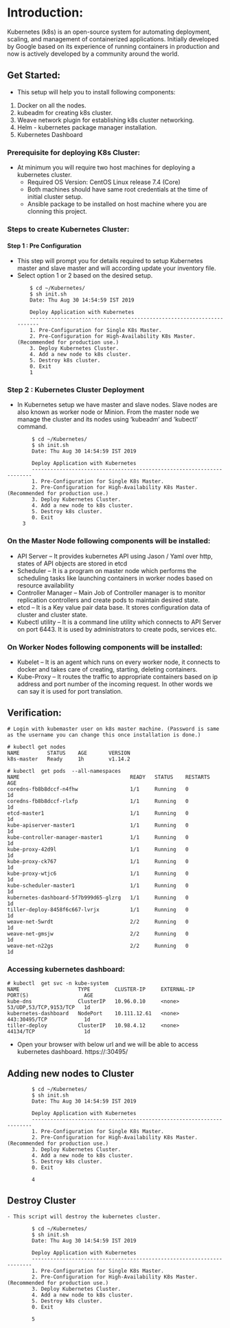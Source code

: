 # Introduction:
Kubernetes (k8s) is an open-source system for automating deployment, scaling, and management of containerized applications. Initially developed by Google based on its experience of running containers in production and now is actively developed by a community around the world.

## Get Started:
* This setup will help you to install following components:
 1. Docker on all the nodes.
 2. kubeadm for creating k8s cluster.
 3. Weave network plugin for establishing k8s cluster networking.
 4. Helm - kubernetes package manager installation.
 5. Kubernetes Dashboard
  
### Prerequisite for deploying K8s Cluster:
* At minimum you will require two host machines for deploying a kubernetes cluster.  
    - Required OS Version: CentOS Linux release 7.4 (Core)
    - Both machines should have same root credentials at the time of initial cluster setup.
    - Ansible package to be installed on host machine where you are clonning this project.

### Steps to create Kubernetes Cluster:
#### Step 1 : Pre Configuration
* This step will prompt you for details required to setup Kubernetes master and slave master and will according update your inventory file.
* Select option 1 or 2 based on the desired setup.
    ````
        $ cd ~/Kubernetes/
        $ sh init.sh 
        Date: Thu Aug 30 14:54:59 IST 2019

        Deploy Application with Kubernetes
        ----------------------------------------------------------------------
        1. Pre-Configuration for Single K8s Master.
        2. Pre-Configuration for High-Availability K8s Master.(Recommended for production use.)
        3. Deploy Kubernetes Cluster.
        4. Add a new node to k8s cluster.
        5. Destroy k8s cluster.
        0. Exit
		1
    ````
### Step 2 : Kubernetes Cluster Deployment
* In Kubernetes setup we have master and slave nodes. Slave nodes are also known as worker node or Minion. From the master node we manage the cluster and its nodes using ‘kubeadm‘ and ‘kubectl‘  command.
````
        $ cd ~/Kubernetes/
        $ sh init.sh 
        Date: Thu Aug 30 14:54:59 IST 2019

        Deploy Application with Kubernetes
        ----------------------------------------------------------------------
        1. Pre-Configuration for Single K8s Master.
        2. Pre-Configuration for High-Availability K8s Master.(Recommended for production use.)
        3. Deploy Kubernetes Cluster.
        4. Add a new node to k8s cluster.
        5. Destroy k8s cluster.
        0. Exit        
     3
````
### On the Master Node following components will be installed:
* API Server  – It provides kubernetes API using Jason / Yaml over http, states of API objects are stored in etcd
* Scheduler  – It is a program on master node which performs the scheduling tasks like launching containers in worker nodes based on resource availability
* Controller Manager – Main Job of Controller manager is to monitor replication controllers and create pods to maintain desired state.
* etcd – It is a Key value pair data base. It stores configuration data of cluster and cluster state.
* Kubectl utility – It is a command line utility which connects to API Server on port 6443. It is used by administrators to create pods, services etc.

### On Worker Nodes following components will be installed:
* Kubelet – It is an agent which runs on every worker node, it connects to docker  and takes care of creating, starting, deleting containers.
* Kube-Proxy – It routes the traffic to appropriate containers based on ip address and port number of the incoming request. In other words we can say it is used for port translation.

## Verification:
````
# Login with kubemaster user on k8s master machine. (Password is same as the username you can change this once installation is done.)

# kubectl get nodes
NAME         STATUS    AGE       VERSION
k8s-master   Ready     1h        v1.14.2

# kubectl  get pods  --all-namespaces
NAME                                    READY   STATUS    RESTARTS   AGE
coredns-fb8b8dccf-n4fhw                 1/1     Running   0          1d
coredns-fb8b8dccf-rlxfp                 1/1     Running   0          1d
etcd-master1                            1/1     Running   0          1d
kube-apiserver-master1                  1/1     Running   0          1d
kube-controller-manager-master1         1/1     Running   0          1d
kube-proxy-42d9l                        1/1     Running   0          1d
kube-proxy-ck767                        1/1     Running   0          1d
kube-proxy-wtjc6                        1/1     Running   0          1d
kube-scheduler-master1                  1/1     Running   0          1d
kubernetes-dashboard-5f7b999d65-glzrg   1/1     Running   0          1d
tiller-deploy-8458f6c667-lvrjx          1/1     Running   0          1d
weave-net-5wrdt                         2/2     Running   0          1d
weave-net-gmsjw                         2/2     Running   0          1d
weave-net-n22gs                         2/2     Running   0          1d
````

### Accessing kubernetes dashboard:
````
# kubectl  get svc -n kube-system
NAME                   TYPE        CLUSTER-IP     EXTERNAL-IP   PORT(S)                  AGE
kube-dns               ClusterIP   10.96.0.10     <none>        53/UDP,53/TCP,9153/TCP   1d
kubernetes-dashboard   NodePort    10.111.12.61   <none>        443:30495/TCP            1d
tiller-deploy          ClusterIP   10.98.4.12     <none>        44134/TCP                1d
````
* Open your browser with below url and we will be able to access kubernetes dashboard.
      https://<master-ip>:30495/

## Adding new nodes to Cluster
````        
        $ cd ~/Kubernetes/
        $ sh init.sh 
        Date: Thu Aug 30 14:54:59 IST 2019

        Deploy Application with Kubernetes
        ----------------------------------------------------------------------
        1. Pre-Configuration for Single K8s Master.
        2. Pre-Configuration for High-Availability K8s Master.(Recommended for production use.)
        3. Deploy Kubernetes Cluster.
        4. Add a new node to k8s cluster.
        5. Destroy k8s cluster.
        0. Exit
        
        4
````
## Destroy Cluster
    - This script will destroy the kubernetes cluster.
````        
        $ cd ~/Kubernetes/
        $ sh init.sh 
        Date: Thu Aug 30 14:54:59 IST 2019

        Deploy Application with Kubernetes
        ----------------------------------------------------------------------
        1. Pre-Configuration for Single K8s Master.
        2. Pre-Configuration for High-Availability K8s Master.(Recommended for production use.)
        3. Deploy Kubernetes Cluster.
        4. Add a new node to k8s cluster.
        5. Destroy k8s cluster.
        0. Exit
        
        5
````
